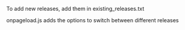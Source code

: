 To add new releases, add them in existing_releases.txt

onpageload.js adds the options to switch between different releases 
